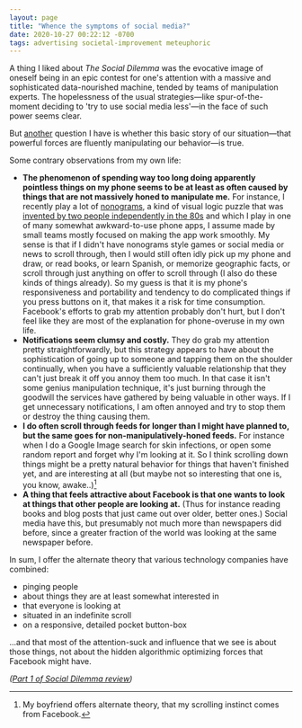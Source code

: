 ```yaml
---
layout: page
title: "Whence the symptoms of social media?"
date: 2020-10-27 00:22:12 -0700
tags: advertising societal-improvement meteuphoric
---
```


A thing I liked about *The Social Dilemma* was the evocative image of oneself being in an epic contest for one's attention with a massive and sophisticated data-nourished machine, tended by teams of manipulation experts. The hopelessness of the usual strategies&mdash;like spur-of-the-moment deciding to 'try to use social media less'&mdash;in the face of such power seems clear.

But [another](https://worldspiritsockpuppet.com/2020/10/26/the-social-dilemma-review.html) question I have is whether this basic story of our situation&mdash;that powerful forces are fluently manipulating our behavior&mdash;is true.

Some contrary observations from my own life:
- **The phenomenon of spending way too long doing apparently pointless things on my phone seems to be at least as often caused by things that are not massively honed to manipulate me.** For instance, I recently play a lot of [nonograms](https://en.wikipedia.org/wiki/Nonogram), a kind of visual logic puzzle that was [invented by two people independently in the 80s](https://en.wikipedia.org/wiki/Nonogram#History) and which I play in one of many somewhat awkward-to-use phone apps, I assume made by small teams mostly focused on making the app work smoothly. My sense is that if I didn't have nonograms style games or social media or news to scroll through, then I would still often idly pick up my phone and draw, or read books, or learn Spanish, or memorize geographic facts, or scroll through just anything on offer to scroll through (I also do these kinds of things already). So my guess is that it is my phone's responsiveness and portability and tendency to do complicated things if you press buttons on it, that makes it a risk for time consumption. Facebook's efforts to grab my attention probably don't hurt, but I don't feel like they are most of the explanation for phone-overuse in my own life.
- **Notifications seem clumsy and costly.** They do grab my attention pretty straightforwardly, but this strategy appears to have about the sophistication of going up to someone and tapping them on the shoulder continually, when you have a sufficiently valuable relationship that they can't just break it off you annoy them too much. In that case it isn't some genius manipulation technique, it's just burning through the goodwill the services have gathered by being valuable in other ways. If I get unnecessary notifications, I am often annoyed and try to stop them or destroy the thing causing them.
- **I do often scroll through feeds for longer than I might have planned to, but the same goes for non-manipulatively-honed feeds.** For instance when I do a Google Image search for skin infections, or open some random report and forget why I'm looking at it. So I think scrolling down things might be a pretty natural behavior for things that haven't finished yet, and are interesting at all (but maybe not so interesting that one is, you know, awake..)[^1]
- **A thing that feels attractive about Facebook is that one wants to look at things that other people are looking at.** (Thus for instance reading books and blog posts that just came out over older, better ones.) Social media have this, but presumably not much more than newspapers did before, since a greater fraction of the world was looking at the same newspaper before.

In sum, I offer the alternate theory that various technology companies have combined:
- pinging people
- about things they are at least somewhat interested in
- that everyone is looking at
- situated in an indefinite scroll
- on a responsive, detailed pocket button-box

...and that most of the attention-suck and influence that we see is about those things, not about the hidden algorithmic optimizing forces that Facebook might have.

*([Part 1 of Social Dilemma review](https://worldspiritsockpuppet.com/2020/10/26/the-social-dilemma-review.html))*

[^1]: My boyfriend offers alternate theory, that my scrolling instinct comes from Facebook.
